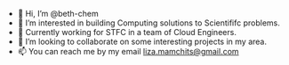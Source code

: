- 👋 Hi, I’m @beth-chem
- 👀 I’m interested in building Computing solutions to Scientififc problems.
- 🌱 Currently working for STFC in a team of Cloud Engineers. 
- 💞️ I’m looking to collaborate on some interesting projects in my area.
- 📫 You can reach me by my email liza.mamchits@gmail.com

<!---
beth-chem/beth-chem is a ✨ special ✨ repository because its `README.md` (this file) appears on your GitHub profile.
You can click the Preview link to take a look at your changes.
--->
